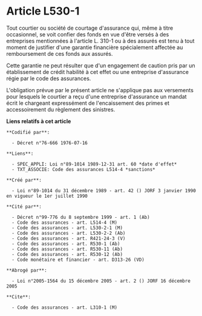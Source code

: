 # Article L530-1

Tout courtier ou société de courtage d'assurance qui, même à titre occasionnel, se voit confier des fonds en vue d'être
versés à des entreprises mentionnées à l'article L. 310-1 ou à des assurés est tenu à tout moment de justifier d'une garantie
financière spécialement affectée au remboursement de ces fonds aux assurés.

Cette garantie ne peut résulter que d'un engagement de caution pris par un établissement de crédit habilité à cet effet ou
une entreprise d'assurance régie par le code des assurances.

L'obligation prévue par le présent article ne s'applique pas aux versements pour lesquels le courtier a reçu d'une entreprise
d'assurance un mandat écrit le chargeant expressément de l'encaissement des primes et accessoirement du règlement des
sinistres.

**Liens relatifs à cet article**

	**Codifié par**:

	  - Décret n°76-666 1976-07-16

	**Liens**:

	  - SPEC_APPLI: Loi n°89-1014 1989-12-31 art. 60 *date d'effet*
	  - TXT_ASSOCIE: Code des assurances L514-4 *sanctions*

	**Créé par**:

	  - Loi n°89-1014 du 31 décembre 1989 - art. 42 () JORF 3 janvier 1990 en vigueur le 1er juillet 1990

	**Cité par**:

	  - Décret n°99-776 du 8 septembre 1999 - art. 1 (Ab)
	  - Code des assurances - art. L514-4 (M)
	  - Code des assurances - art. L530-2-1 (M)
	  - Code des assurances - art. L530-2-2 (Ab)
	  - Code des assurances - art. R421-24-3 (V)
	  - Code des assurances - art. R530-1 (Ab)
	  - Code des assurances - art. R530-11 (Ab)
	  - Code des assurances - art. R530-12 (Ab)
	  - Code monétaire et financier - art. D313-26 (VD)

	**Abrogé par**:

	  - Loi n°2005-1564 du 15 décembre 2005 - art. 2 () JORF 16 décembre 2005

	**Cite**:

	  - Code des assurances - art. L310-1 (M)

